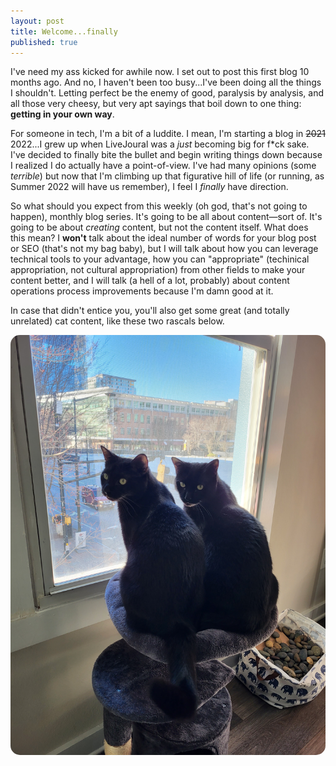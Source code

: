 ```yaml
---
layout: post
title: Welcome...finally
published: true
---
```


I've need my ass kicked for awhile now. I set out to post this first blog 10 months ago. And no, I haven't been too busy...I've been doing all the things I shouldn't. Letting perfect be the enemy of good, paralysis by analysis, and all those very cheesy, but very apt sayings that boil down to one thing: **getting in your own way**. 

For someone in tech, I'm a bit of a luddite. I mean, I'm starting a blog in ~~2021~~ 2022...I grew up when LiveJoural was a _just_ becoming big for f\*ck sake. I've decided to finally bite the bullet and begin writing things down because I realized I do actually have a point-of-view. I've had many opinions (some _terrible_) but now that I'm climbing up that figurative hill of life (or running, as Summer 2022 will have us remember), I feel I _finally_ have direction.

So what should you expect from this weekly (oh god, that's not going to happen), monthly blog series. It's going to be all about content&mdash;sort of. It's going to be about _creating_ content, but not the content itself. What does this mean? I **won't** talk about the ideal number of words for your blog post or SEO (that's not my bag baby), but I will talk about how you can leverage technical tools to your advantage, how you can "appropriate" (techinical appropriation, not cultural appropriation) from other fields to make your content better, and I will talk (a hell of a lot, probably) about content operations process improvements because I'm damn good at it.

In case that didn't entice you, you'll also get some great (and totally unrelated) cat content, like these two rascals below.

<html>
<head>
<style type="text/css">
* {margin: 0; padding: 0;}
#container {height: 100%; width:100%; font-size: 0;}
#left, #middle, #right {display: inline-block; *display: inline; zoom: 1; vertical-align: top; font-size: 12px;}
#left {width: 25%; margin-right: 10px; border-radius: 15px;}
#right {width: 70%; font-family:"helvetica"; margin-top: 5px; font-size: 18px;}
img {border-radius: 15px;}
</style>
</head>
<body>
<div id="container">
    <div id="middle">
      <img src="https://raw.githubusercontent.com/beccarobins/beccarobins.github.io/master/images/double-trouble.jpg" alt="Photograph of Becca's two cats: Oscar and Mick sitting together on a perch in front of a window, looking back at the camera.">
</div>
</body>
</html>
